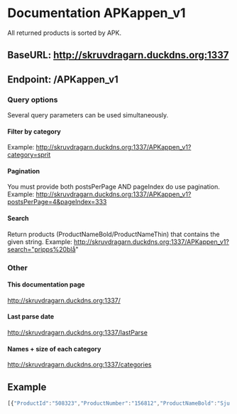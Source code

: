 # Documentation APKappen_v1
All returned products is sorted by APK.

## BaseURL: http://skruvdragarn.duckdns.org:1337

## Endpoint: /APKappen_v1
### Query options
Several query parameters can be used simultaneously.
#### Filter by category
Example: http://skruvdragarn.duckdns.org:1337/APKappen_v1?category=sprit
#### Pagination
You must provide both postsPerPage AND pageIndex do use pagination.
Example: http://skruvdragarn.duckdns.org:1337/APKappen_v1?postsPerPage=4&pageIndex=333
#### Search
Return products (ProductNameBold/ProductNameThin) that contains the given string.
Example: http://skruvdragarn.duckdns.org:1337/APKappen_v1?search="pripps%20blå"

### Other
#### This documentation page
http://skruvdragarn.duckdns.org:1337/
#### Last parse date
http://skruvdragarn.duckdns.org:1337/lastParse
#### Names + size of each category
http://skruvdragarn.duckdns.org:1337/categories

## Example
```javascript
[{"ProductId":"508323","ProductNumber":"156812","ProductNameBold":"Sju komma tvåan","ProductNameThin":null,"Category":"beer","ProductNumberShort":"1568","ProducerName":"Åbro Bryggeri","SupplierName":"Åbro Bryggeri","IsKosher":false,"BottleTextShort":"Burk","Seal":null,"RestrictedParcelQuantity":0,"IsOrganic":false,"IsEthical":false,"EthicalLabel":null,"IsWebLaunch":false,"SellStartDate":"2011-10-19T00:00:00","IsCompletelyOutOfStock":false,"IsTemporaryOutOfStock":false,"AlcoholPercentage":7.2,"Volume":500,"Price":13.9,"Country":"Sverige","OriginLevel1":"Kalmar län","OriginLevel2":"Vimmerby kommun","Vintage":0,"SubCategory":"Öl","Type":"Ljus lager","Style":"Starkare lager","AssortmentText":"Ordinarie sortiment","BeverageDescriptionShort":"Öl, Ljus lager, Starkare lager","Usage":"Serveras vid cirka 8°C till husmanskost.","Taste":"Maltig smak med sötma, inslag av honung, apelsin och ljust bröd.","Assortment":"FS","RecycleFee":1,"IsManufacturingCountry":true,"IsRegionalRestricted":false,"IsInStoreSearchAssortment":null,"IsNews":false,"URL":"https://www.systembolaget.se/dryck/ol/sju-komma-tvaan-156812","APK":2.589928057553957,"APKWithPant":2.416107382550336,"APKScore":71}]
```
